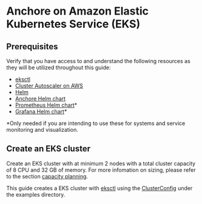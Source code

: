 # Anchore on Amazon Elastic Kubernetes Service (EKS)

## Prerequisites

Verify that you have access to and understand the following resources as they will be utilized throughout this guide:

- [eksctl](https://eksctl.io/)
- [Cluster Autoscaler on AWS](https://github.com/kubernetes/autoscaler/tree/master/cluster-autoscaler/cloudprovider/aws)
- [Helm](https://helm.sh/)
- [Anchore Helm chart](https://github.com/helm/charts/tree/master/stable/anchore-engine)
- [Prometheus Helm chart](https://github.com/helm/charts/tree/master/stable/prometheus)*
- [Grafana Helm chart](https://github.com/helm/charts/tree/master/stable/grafana)*

*Only needed if you are intending to use these for systems and service monitoring and visualization.

## Create an EKS cluster

Create an EKS cluster with at minimum 2 nodes with a total cluster capacity of 8 CPU and 32 GB of memory. For more infomation on sizing, please refer to the section [capacity planning](#capacity-planning).

This guide creates a EKS cluster with [eksctl](https://eksctl.io/) using the [ClusterConfig](examples/cluster.yaml) under the examples directory.
